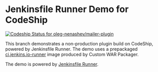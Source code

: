 Jenkinsfile Runner Demo for CodeShip
=============

[![Codeship Status for oleg-nenashev/mailer-plugin](https://app.codeship.com/projects/080f8860-4376-0137-df43-3657630956e0/status?branch=codeship-demo)](https://app.codeship.com/projects/336623) 

This branch demonstrates a non-production plugin build on CodeShip, powered by Jenkinsfile Runner.
The demo uses a prepackaged [ci.jenkins.io-runner](https://github.com/jenkinsci/ci.jenkins.io-runner) image produced by Custom WAR Packager.

The demo is powered by [Jenkinsfile Runner](https://github.com/jenkinsci/jenkinsfile-runner).
